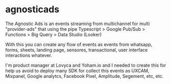 # agnosticads
The Agnostic Ads is an events streaming from multichannel for multi "provider-ads" that using the pipe Typescript > Google Pub/Sub > Functions > Big Query > Data Studio (Looker)

With this you can create any flow of events as events from whatsapp, forms, sheets, landing page, sensores, transactional, user interface interactions whatever. 

I'm product manager at Lovyca and Yoham.io and I needed to create this for help us avoid to deploy many SDK for collect this events as UXCAM, Mixpanel, Google analytcs, Facebook Pixel, Amplitude, Segement, etc, etc.

